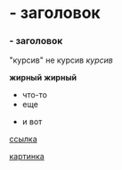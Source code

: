 # - заголовок 
### - заголовок

"курсив" не курсив
_курсив_ 

__жирный__
**жирный**
+ что-то 
+ еще
- и вот 

[ссылка](https://github.com/sonkovalenko/-/edit/master/README.md)

[картинка](http://fototips.ru/wp-content/uploads/2011/12/landscape_03.jpg)
